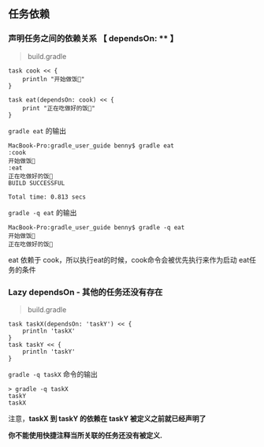 ## 任务依赖

### 声明任务之间的依赖关系 【 dependsOn: ** 】

> build.gradle

```
task cook << {
    println "开始做饭🍚"
}

task eat(dependsOn: cook) << {
    print "正在吃做好的饭🍚"
}

```

`gradle eat` 的输出
 
```
MacBook-Pro:gradle_user_guide benny$ gradle eat
:cook
开始做饭🍚
:eat
正在吃做好的饭🍚
BUILD SUCCESSFUL

Total time: 0.813 secs
``` 

`gradle -q eat` 的输出

```
MacBook-Pro:gradle_user_guide benny$ gradle -q eat
开始做饭🍚
正在吃做好的饭🍚

```

eat 依赖于 cook，所以执行eat的时候，cook命令会被优先执行来作为启动 eat任务的条件

### Lazy dependsOn - 其他的任务还没有存在

> build.gradle

```
task taskX(dependsOn: 'taskY') << {
    println 'taskX'
}
task taskY << {
    println 'taskY'
}

```

`gradle -q taskX` 命令的输出

```
> gradle -q taskX
taskY
taskX

```

注意，**taskX 到 taskY 的依赖在 taskY 被定义之前就已经声明了**

**你不能使用快捷注释当所关联的任务还没有被定义.**


